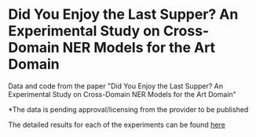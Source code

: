 # Did You Enjoy the Last Supper? An Experimental Study on Cross-Domain NER Models for the Art Domain

Data and code from the paper "Did You Enjoy the Last Supper? An Experimental Study on Cross-Domain NER Models for the Art Domain"

*The data is pending approval/licensing from the provider to be published

The detailed results for each of the experiments can be found [here](full_res.csv)
